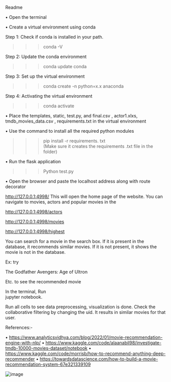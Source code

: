 
Readme

•	Open the terminal 

•	Create a virtual environment using conda


Step 1: Check if conda is installed in your path.  

>>>conda -V

Step 2: Update the conda environment 

>>>conda update conda

Step 3: Set up the virtual environment 

>>>conda create -n <envname> python=x.x anaconda

Step 4: Activating the virtual environment

>>>conda activate <envname>

•	Place the templates, static, test.py, and final.csv , actor1.xlxs,  tmdb_movies_data.csv  , requirements.txt in the virtual environment

•	Use the command to install all the required python modules

>>>pip install -r requirements. txt  
(Make sure it creates the requirements .txt file in the folder)

•	Run the flask application 

>>>Python test.py

•	Open the browser and paste the localhost address along with route decorator

http://127.0.0.1:4998/
This will open the home page of the website.
You can navigate to movies, actors and popular movies in the

http://127.0.0.1:4998/actors

http://127.0.0.1:4998/movies

http://127.0.0.1:4998/highest


You can search for a movie in the search box. If it is present in the database, it recommends similar movies. If it is not present, it shows the movie is not in the database.

Ex: try 

The Godfather
Avengers: Age of Ultron 

Etc. to see the recommended movie


In the terminal,
Run  
            jupyter notebook.

Run all cells to see data preprocessing, visualization is done.
Check the collaborative filtering by changing the uid. It results in similar movies for that user.


References:-

•	https://www.analyticsvidhya.com/blog/2022/01/movie-recommendation-engine-with-nlp/
•	https://www.kaggle.com/code/alaanabil98/investigate-tmdb-10000-movies-dataset/notebook
•	https://www.kaggle.com/code/morrisb/how-to-recommend-anything-deep-recommender
•	https://towardsdatascience.com/how-to-build-a-movie-recommendation-system-67e321339109




![image](https://user-images.githubusercontent.com/110701700/220211935-6ae8b1bb-dfa8-43bd-9517-051d9c7a6801.png)
